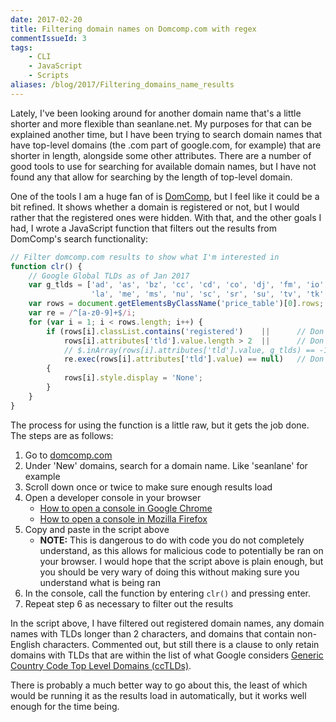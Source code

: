 ```yaml
---
date: 2017-02-20
title: Filtering domain names on Domcomp.com with regex
commentIssueId: 3
tags: 
    - CLI
    - JavaScript
    - Scripts
aliases: /blog/2017/Filtering_domains_name_results
---
```


Lately, I've been looking around for another domain name that's a little shorter and more flexible than seanlane.net. My purposes for that can be explained another time, but I have been trying to search domain names that have top-level domains (the .com part of google.com, for example) that are shorter in length, alongside some other attributes. There are a number of good tools to use for searching for available domain names, but I have not found any that allow for searching by the length of top-level domain. 

One of the tools I am a huge fan of is [DomComp](https://domcomp.com), but I feel like it could be a bit refined. It shows whether a domain is registered or not, but I would rather that the registered ones were hidden. With that, and the other goals I had, I wrote a JavaScript function that filters out the results from DomComp's search functionality:

``` javascript
// Filter domcomp.com results to show what I'm interested in
function clr() {
    // Google Global TLDs as of Jan 2017
    var g_tlds = ['ad', 'as', 'bz', 'cc', 'cd', 'co', 'dj', 'fm', 'io', 
                  'la', 'me', 'ms', 'nu', 'sc', 'sr', 'su', 'tv', 'tk', 'ws']
    var rows = document.getElementsByClassName('price_table')[0].rows;
    var re = /^[a-z0-9]+$/i;
    for (var i = 1; i < rows.length; i++) {
        if (rows[i].classList.contains('registered')    ||      // Don't show registered TLDs
            rows[i].attributes['tld'].value.length > 2  ||      // Don't show TLDs logner than 2 chars
            // $.inArray(rows[i].attributes['tld'].value, g_tlds) == -1 // Only show Google Global TLDs
            re.exec(rows[i].attributes['tld'].value) == null)   // Don't TLDs with non-English chars
        {
            rows[i].style.display = 'None';
        }
    }
}
```

The process for using the function is a little raw, but it gets the job done. The steps are as follows:

1. Go to [domcomp.com](https://domcomp.com)
2. Under 'New' domains, search for a domain name. Like 'seanlane' for example
3. Scroll down once or twice to make sure enough results load
4. Open a developer console in your browser
    * [How to open a console in Google Chrome](https://developers.google.com/web/tools/chrome-devtools/console/#open_as_panel)
    * [How to open a console in Mozilla Firefox](https://developer.mozilla.org/en-US/docs/Tools/Browser_Console#Opening_the_Browser_Console)
5. Copy and paste in the script above
    * **NOTE:** This is dangerous to do with code you do not completely understand, as this allows for malicious code to potentially be ran on your browser. I would hope that the script above is plain enough, but you should be very wary of doing this without making sure you understand what is being ran
6. In the console, call the function by entering `clr()` and pressing enter.
7. Repeat step 6 as necessary to filter out the results

In the script above, I have filtered out registered domain names, any domain names with TLDs longer than 2 characters, and domains that contain non-English characters. Commented out, but still there is a clause to only retain domains with TLDs that are within the list of what Google considers [Generic Country Code Top Level Domains (ccTLDs)](https://support.google.com/webmasters/answer/62399?hl=en). 

There is probably a much better way to go about this, the least of which would be running it as the results load in automatically, but it works well enough for the time being.